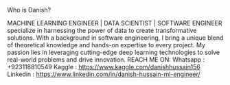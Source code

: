 Who is Danish?

MACHINE LEARNING ENGINEER | DATA SCIENTIST | SOFTWARE ENGINEER
specialize in harnessing the power of data to create transformative solutions. With a background in software engineering,
I bring a unique blend of theoretical knowledge and hands-on expertise to every project. 
My passion lies in leveraging cutting-edge deep learning technologies to solve real-world problems and drive innovation.
 REACH ME ON:
Whatsapp : +923118810549
Kaggle : https://www.kaggle.com/danishhussain156
Linkedin : https://www.linkedin.com/in/danish-hussain-ml-engineer/


